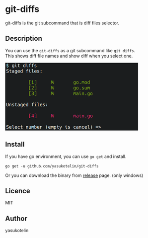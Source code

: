 # git-diffs

git-diffs is the git subcommand that is diff files selector.

## Description

You can use the `git-diffs` as a git subcommand like `git diffs`.<br>
This shows diff file names and show diff when you select one.

<img src="images/git-diffs-schreenshot.png" alt="git-diffs schreenshot">

## Install

If you have go environment, you can use `go get` and install.

```
go get -u github.com/yasukotelin/git-diffs
```

Or you can download the binary from [release](https://github.com/yasukotelin/git-diffs/releases) page. (only windows)

## Licence

MIT

## Author

yasukotelin
